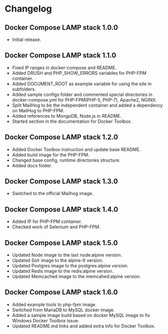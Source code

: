 # Changelog

## Docker Compose LAMP stack 1.0.0
* Initial release.

## Docker Compose LAMP stack 1.1.0
* Fixed IP ranges in docker-compose and README.
* Added DRUSH and PHP_SHOW_ERRORS variables for PHP-FPM container.
* Added DOCUMENT_ROOT as example variable for using the site in subfolders.
* Added sample configs folder and commented special directories in docker-compose.yml for PHP-FPM(PHP-5, PHP-7), Apache2, NGINX.
* Split MailHog to be the independent container and added a dependency on MailHog to PHP-FPM.
* Added references to MongoDB, Node.js in README.
* Started section in the documentation for Docker Toolbox.

## Docker Compose LAMP stack 1.2.0
* Added Docker Toolbox instruction and update base README.
* Added build image for the PHP-FPM.
* Changed base config, runtime directories structure.
* Added docs folder.

## Docker Compose LAMP stack 1.3.0
* Switched to the official Mailhog image.

## Docker Compose LAMP stack 1.4.0
* Added IP for PHP-FPM container.
* Checked work of Selenium and PHP-FPM.

## Docker Compose LAMP stack 1.5.0
* Updated Node image to the last node:alpine version.
* Updated Solr image to the alpine-6 version.
* Updated Postgres image to the postgres:alpine version.
* Updated Redis image to the redis:alpine version.
* Updated Memcached image to the memcahed:alpine version.

## Docker Compose LAMP stack 1.6.0
* Added example tools to php-fpm image.
* Switched from MariaDB to MySQL docker image.
* Added a sample image build based on docker MySQL image to fix Windows Docker Toolbox issue.
* Updated README.md links and added extra info for Docker Toolbox.
